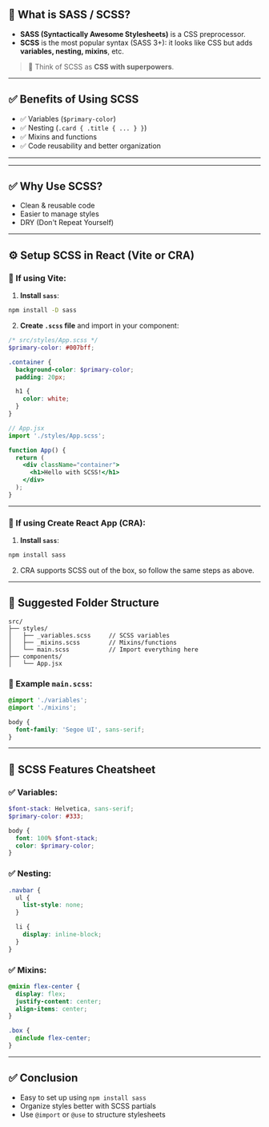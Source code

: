 
## 🎨 What is SASS / SCSS?

* **SASS (Syntactically Awesome Stylesheets)** is a CSS preprocessor.
* **SCSS** is the most popular syntax (SASS 3+): it looks like CSS but adds **variables, nesting, mixins**, etc.

> 📌 Think of SCSS as **CSS with superpowers**.

---

## ✅ Benefits of Using SCSS

* ✅ Variables (`$primary-color`)
* ✅ Nesting (`.card { .title { ... } }`)
* ✅ Mixins and functions
* ✅ Code reusability and better organization

---

---

## ✅ Why Use SCSS?

- Clean & reusable code
- Easier to manage styles
- DRY (Don't Repeat Yourself)

--- 
## ⚙️ Setup SCSS in React (Vite or CRA)

### 🧪 If using **Vite**:

1. **Install `sass`**:

```bash
npm install -D sass
```

2. **Create `.scss` file** and import in your component:

```scss
/* src/styles/App.scss */
$primary-color: #007bff;

.container {
  background-color: $primary-color;
  padding: 20px;

  h1 {
    color: white;
  }
}
```

```jsx
// App.jsx
import './styles/App.scss';

function App() {
  return (
    <div className="container">
      <h1>Hello with SCSS!</h1>
    </div>
  );
}
```

---

### 🧪 If using **Create React App (CRA)**:

1. **Install `sass`**:

```bash
npm install sass
```

2. CRA supports SCSS out of the box, so follow the same steps as above.

---

## 📁 Suggested Folder Structure

```
src/
├── styles/
│   ├── _variables.scss     // SCSS variables
│   ├── _mixins.scss        // Mixins/functions
│   └── main.scss           // Import everything here
├── components/
│   └── App.jsx
```

### 🔗 Example `main.scss`:

```scss
@import './variables';
@import './mixins';

body {
  font-family: 'Segoe UI', sans-serif;
}
```

---

## 🧪 SCSS Features Cheatsheet

### ✅ Variables:

```scss
$font-stack: Helvetica, sans-serif;
$primary-color: #333;

body {
  font: 100% $font-stack;
  color: $primary-color;
}
```

### ✅ Nesting:

```scss
.navbar {
  ul {
    list-style: none;
  }

  li {
    display: inline-block;
  }
}
```

### ✅ Mixins:

```scss
@mixin flex-center {
  display: flex;
  justify-content: center;
  align-items: center;
}

.box {
  @include flex-center;
}
```

---


## ✅ Conclusion

* Easy to set up using `npm install sass`
* Organize styles better with SCSS partials
* Use `@import` or `@use` to structure stylesheets